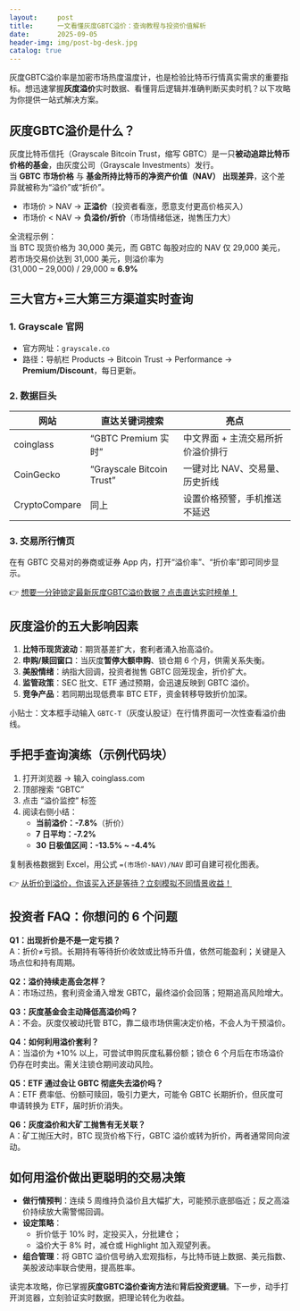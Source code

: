 ```yaml
---
layout:     post
title:      一文看懂灰度GBTC溢价：查询教程与投资价值解析
date:       2025-09-05
header-img: img/post-bg-desk.jpg
catalog: true
---
```


灰度GBTC溢价率是加密市场热度温度计，也是检验比特币行情真实需求的重要指标。想迅速掌握**灰度溢价**实时数据、看懂背后逻辑并准确判断买卖时机？以下攻略为你提供一站式解决方案。

## 灰度GBTC溢价是什么？

灰度比特币信托（Grayscale Bitcoin Trust，缩写 GBTC）是一只**被动追踪比特币价格的基金**，由灰度公司（Grayscale Investments）发行。  
当 **GBTC 市场价格** 与 **基金所持比特币的净资产价值（NAV）** **出现差异**，这个差异就被称为“溢价”或“折价”。

* 市场价 > NAV → **正溢价**（投资者看涨，愿意支付更高价格买入）
* 市场价 < NAV → **负溢价/折价**（市场情绪低迷，抛售压力大）

全流程示例：  
当 BTC 现货价格为 30,000 美元，而 GBTC 每股对应的 NAV 仅 29,000 美元，若市场交易价达到 31,000 美元，则溢价率为  
(31,000 – 29,000) / 29,000 ≈ **6.9%**

## 三大官方+三大第三方渠道实时查询

### 1. Grayscale 官网
* 官方网址：`grayscale.co`
* 路径：导航栏 Products → Bitcoin Trust → Performance → **Premium/Discount**，每日更新。

### 2. 数据巨头
| 网站        | 直达关键词搜索           | 亮点                               |
|-------------|--------------------------|------------------------------------|
| coinglass   | “GBTC Premium 实时”      | 中文界面 + 主流交易所折价溢价排行  |
| CoinGecko   | “Grayscale Bitcoin Trust”| 一键对比 NAV、交易量、历史折线     |
| CryptoCompare | 同上                   | 设置价格预警，手机推送不延迟        |

### 3. 交易所行情页
在有 GBTC 交易对的券商或证券 App 内，打开“溢价率”、“折价率”即可同步显示。

👉 [想要一分钟锁定最新灰度GBTC溢价数据？点击直达实时榜单！](https://okxdog.com/)

## 灰度溢价的五大影响因素

1. **比特币现货波动**：期货基差扩大，套利者涌入抬高溢价。
2. **申购/赎回窗口**：当灰度**暂停大额申购**、锁仓期 6 个月，供需关系失衡。
3. **美股情绪**：纳指大回调，投资者抛售 GBTC 回笼现金，折价扩大。
4. **监管政策**：SEC 批文、ETF 通过预期，会迅速反映到 GBTC 溢价。
5. **竞争产品**：若同期出现低费率 BTC ETF，资金转移导致折价加深。

小贴士：文本框手动输入 `GBTC-T`（灰度认股证）在行情界面可一次性查看溢价曲线。

## 手把手查询演练（示例代码块）

1. 打开浏览器 → 输入 coinglass.com  
2. 顶部搜索 “GBTC”  
3. 点击 “溢价监控” 标签  
4. 阅读右侧小结：  
   - **当前溢价：-7.8%**（折价）  
   - **7 日平均：-7.2%**  
   - **30 日极值区间：-13.5% ~ -4.4%**

复制表格数据到 Excel，用公式 `=(市场价-NAV)/NAV` 即可自建可视化图表。

👉 [从折价到溢价，你该买入还是等待？立刻模拟不同情景收益！](https://okxdog.com/)

## 投资者 FAQ：你想问的 6 个问题

**Q1：出现折价是不是一定亏损？**  
A：折价≠亏损。长期持有等待折价收敛或比特币升值，依然可能盈利；关键是入场点位和持有周期。

**Q2：溢价持续走高会怎样？**  
A：市场过热，套利资金涌入增发 GBTC，最终溢价会回落；短期追高风险增大。

**Q3：灰度基金会主动降低高溢价吗？**  
A：不会。灰度仅被动托管 BTC，靠二级市场供需决定价格，不会人为干预溢价。

**Q4：如何利用溢价套利？**  
A：当溢价为 +10% 以上，可尝试申购灰度私募份额；锁仓 6 个月后在市场溢价仍存在时卖出。需关注锁仓期间波动风险。

**Q5：ETF 通过会让 GBTC 彻底失去溢价吗？**  
A：ETF 费率低、份额可赎回，吸引力更大，可能令 GBTC 长期折价，但灰度可申请转换为 ETF，届时折价消失。

**Q6：灰度溢价和大矿工抛售有无关联？**  
A：矿工抛压大时，BTC 现货价格下行，GBTC 溢价或转为折价，两者通常同向波动。

## 如何用溢价做出更聪明的交易决策

* **做行情预判**：连续 5 周维持负溢价且大幅扩大，可能预示底部临近；反之高溢价持续放大需警惕回调。  
* **设定策略**：  
  - 折价低于 10% 时，定投买入，分批建仓；  
  - 溢价大于 8% 时，减仓或 Highlight 加入观望列表。  
* **组合管理**：将 GBTC 溢价信号纳入宏观指标，与比特币链上数据、美元指数、美股波动率联合使用，提高胜率。

读完本攻略，你已掌握**灰度GBTC溢价查询方法**和**背后投资逻辑**。下一步，动手打开浏览器，立刻验证实时数据，把理论转化为收益。